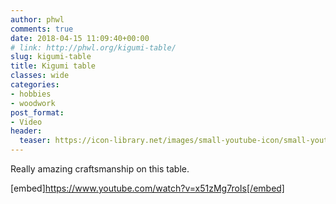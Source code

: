 ```yaml
---
author: phwl
comments: true
date: 2018-04-15 11:09:40+00:00
# link: http://phwl.org/kigumi-table/
slug: kigumi-table
title: Kigumi table
classes: wide
categories:
- hobbies
- woodwork
post_format:
- Video
header:
  teaser: https://icon-library.net/images/small-youtube-icon/small-youtube-icon-11.jpg
---
```


Really amazing craftsmanship on this table.

[embed]https://www.youtube.com/watch?v=x51zMg7roIs[/embed]

